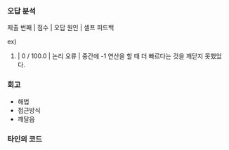### 오답 분석
제출 번째 | 점수 | 오답 원인 | 셀프 피드백

ex)

1. |    0 / 100.0 | 논리 오류   | 중간에 -1 연산을 할 때 더 빠르다는 것을 깨닫지 못했었다.

### 회고
- 해법
- 접근방식
- 깨달음

### 타인의 코드

